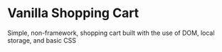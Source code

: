 # Vanilla Shopping Cart

Simple, non-framework, shopping cart built with the use of DOM, local storage, and basic CSS